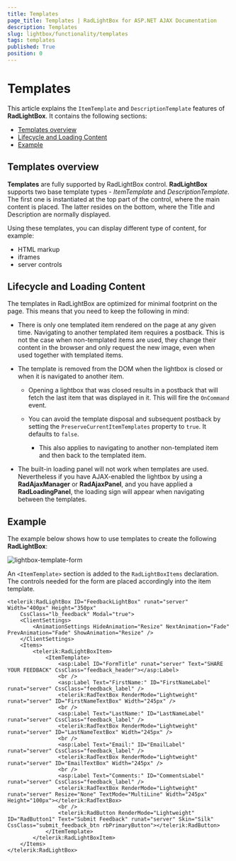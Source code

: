 ```yaml
---
title: Templates
page_title: Templates | RadLightBox for ASP.NET AJAX Documentation
description: Templates
slug: lightbox/functionality/templates
tags: templates
published: True
position: 0
---
```


# Templates

This article explains the `ItemTemplate` and `DescriptionTemplate` features of **RadLightBox**. It contains the following sections:

* [Templates overview](#templates-overview)
* [Lifecycle and Loading Content](#lifecycle-and-loading-content)
* [Example](#example)

## Templates overview

**Templates** are fully supported by RadLightBox control. **RadLightBox** supports two base template types - *ItemTemplate* and *DescriptionTemplate*. The first one is instantiated at the top part of the control, where the main content is placed. The latter resides on the bottom, where the Title and Description are normally displayed.

Using these templates, you can display different type of content, for example:

* HTML markup
* iframes
* server controls

## Lifecycle and Loading Content

The templates in RadLightBox are optimized for minimal footprint on the page. This means that you need to keep the following in mind:

* There is only one templated item rendered on the page at any given time. Navigating to another templated item requires a postback. This is not the case when non-templated items are used, they change their content in the browser and only request the new image, even when used together with templated items.

* The template is removed from the DOM when the lightbox is closed or when it is navigated to another item.

	* Opening a lightbox that was closed results in a postback that will fetch the last item that was displayed in it. This will fire the `OnCommand` event.

	* You can avoid the template disposal and subsequent postback by setting the `PreserveCurrentItemTemplates` property to `true`. It defaults to `false`. 
	
		* This also applies to navigating to another non-templated item and then back to the templated item.

* The built-in loading panel will not work when templates are used. Nevertheless if you have AJAX-enabled the lightbox by using a **RadAjaxManager** or **RadAjaxPanel**, and you have applied a **RadLoadingPanel**, the loading sign will appear when navigating between the templates.



## Example

The example below shows how to use templates to create the following **RadLightBox**:

![lightbox-template-form](images/lightbox-template-form.png)

An `<ItemTemplate>` section is added to the `RadLightBoxItems` declaration. The controls needed for the form are placed accordingly into the item template.

````ASP.NET
<telerik:RadLightBox ID="FeedbackLightBox" runat="server" Width="400px" Height="350px"
	CssClass="lb_feedback" Modal="true">
	<ClientSettings>
		<AnimationSettings HideAnimation="Resize" NextAnimation="Fade" PrevAnimation="Fade" ShowAnimation="Resize" />
	</ClientSettings>
	<Items>
		<telerik:RadLightBoxItem>
			<ItemTemplate>
				<asp:Label ID="FormTitle" runat="server" Text="SHARE YOUR FEEDBACK" CssClass="feedback_header"></asp:Label>
				<br />
				<asp:Label Text="FirstName:" ID="FirstNameLabel" runat="server" CssClass="feedback_label" />
				<telerik:RadTextBox RenderMode="Lightweight" runat="server" ID="FirstNameTextBox" Width="245px" />
				<br />
				<asp:Label Text="LastName:" ID="LastNameLabel" runat="server" CssClass="feedback_label" />
				<telerik:RadTextBox RenderMode="Lightweight" runat="server" ID="LastNameTextBox" Width="245px" />
				<br />
				<asp:Label Text="Email:" ID="EmailLabel" runat="server" CssClass="feedback_label" />
				<telerik:RadTextBox RenderMode="Lightweight" runat="server" ID="EmailTextBox" Width="245px" />
				<br />
				<asp:Label Text="Comments:" ID="CommentsLabel" runat="server" CssClass="feedback_label" />
				<telerik:RadTextBox RenderMode="Lightweight" runat="server" Resize="None" TextMode="MultiLine" Width="245px" Height="100px"></telerik:RadTextBox>
				<br />
				<telerik:RadButton RenderMode="Lightweight" ID="RadButton1" Text="Submit Feedback" runat="server" Skin="Silk" CssClass="submit_feedback_btn rbPrimaryButton"></telerik:RadButton>
			</ItemTemplate>
		</telerik:RadLightBoxItem>
	</Items>
</telerik:RadLightBox>
````


